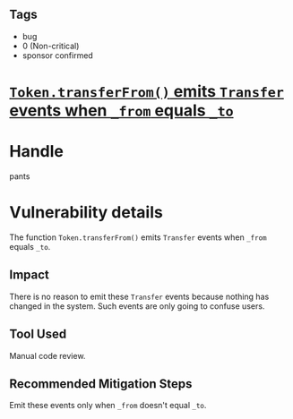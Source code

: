 ## Tags

- bug
- 0 (Non-critical)
- sponsor confirmed

# [`Token.transferFrom()` emits `Transfer` events when `_from` equals `_to`](https://github.com/code-423n4/2021-11-bootfinance-findings/issues/44) 

# Handle

pants


# Vulnerability details

The function `Token.transferFrom()` emits `Transfer` events when `_from` equals `_to`.

## Impact
There is no reason to emit these `Transfer` events because nothing has changed in the system. Such events are only going to confuse users.

## Tool Used
Manual code review.

## Recommended Mitigation Steps
Emit these events only when `_from` doesn't equal `_to`.

